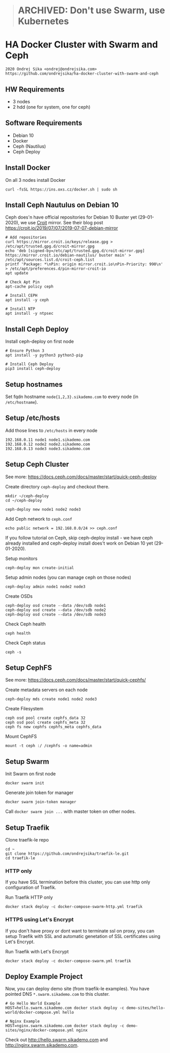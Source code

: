 > # ARCHIVED: Don't use Swarm, use Kubernetes

# HA Docker Cluster with Swarm and Ceph

    2020 Ondrej Sika <ondrej@ondrejsika.com>
    https://github.com/ondrejsika/ha-docker-cluster-with-swarm-and-ceph


## HW Requirements

- 3 nodes
- 2 hdd (one for system, one for ceph)

## Software Requirements

- Debian 10
- Docker
- Ceph (Nautilus)
- Ceph Deploy

## Install Docker

On all 3 nodes install Docker

```
curl -fsSL https://ins.oxs.cz/docker.sh | sudo sh
```

## Install Ceph Nautulus on Debian 10

Ceph does'n have official repositories for Debian 10 Buster yet (29-01-2020), we use [Croit](https://croit.io) mirror. See their blog post <https://croit.io/2019/07/07/2019-07-07-debian-mirror>

```
# Add repositories
curl https://mirror.croit.io/keys/release.gpg > /etc/apt/trusted.gpg.d/croit-mirror.gpg
echo 'deb [signed-by=/etc/apt/trusted.gpg.d/croit-mirror.gpg] https://mirror.croit.io/debian-nautilus/ buster main' > /etc/apt/sources.list.d/croit-ceph.list
printf 'Package: *\nPin: origin mirror.croit.io\nPin-Priority: 990\n' > /etc/apt/preferences.d/pin-mirror-croit-io
apt update

# Check Apt Pin
apt-cache policy ceph

# Install CEPH
apt install -y ceph

# Install NTP
apt install -y ntpsec
```

## Install Ceph Deploy

Install ceph-deploy on first node

```
# Ensure Python 3
apt install -y python3 python3-pip

# Install Ceph Deploy
pip3 install ceph-deploy
```

## Setup hostnames

Set fqdn hostname `node{1,2,3}.sikademo.com` to every node (in `/etc/hostname`).

## Setup /etc/hosts

Add those lines to `/etc/hosts` in every node

```
192.168.0.11 node1 node1.sikademo.com
192.168.0.12 node2 node2.sikademo.com
192.168.0.13 node3 node3.sikademo.com
```

## Setup Ceph Cluster

See more: <https://docs.ceph.com/docs/master/start/quick-ceph-deploy>


Create directory `ceph-deploy` and checkout there.

```
mkdir ~/ceph-deploy
cd ~/ceph-deploy
```

```
ceph-deploy new node1 node2 node3
```

Add Ceph network to `ceph.conf`

```
echo public network = 192.168.0.0/24 >> ceph.conf
```

If you follow tutorial on Ceph, skip ceph-deploy install - we have ceph already installed and ceph-deploy install does't work on Debian 10 yet (29-01-2020).

Setup monitors

```
ceph-deploy mon create-initial
```

Setup admin nodes (you can manage ceph on those nodes)

```
ceph-deploy admin node1 node2 node3
```

Create OSDs

```
ceph-deploy osd create --data /dev/sdb node1
ceph-deploy osd create --data /dev/sdb node2
ceph-deploy osd create --data /dev/sdb node3
```

Check Ceph health

```
ceph health
```

Check Ceph status

```
ceph -s
```

## Setup CephFS

See more: <https://docs.ceph.com/docs/master/start/quick-cephfs/>


Create metadata servers on each node

```
ceph-deploy mds create node1 node2 node3
```

Create Filesystem

```
ceph osd pool create cephfs_data 32
ceph osd pool create cephfs_meta 32
ceph fs new cephfs cephfs_meta cephfs_data
```

Mount CephFS

```
mount -t ceph :/ /cephfs -o name=admin
```

## Setup Swarm

Init Swarm on first node

```
docker swarm init
```

Generate join token for manager

```
docker swarm join-token manager
```

Call `docker swarm join ...` with master token on other nodes.


## Setup Traefik

Clone traefik-le repo

```
cd ~
git clone https://github.com/ondrejsika/traefik-le.git
cd traefik-le
```

### HTTP only

If you have SSL termination before this cluster, you can use http only configuration of Traefik.

Run Traefik HTTP only

```
docker stack deploy -c docker-compose-swarm-http.yml traefik
```

### HTTPS using Let's Encrypt

If you don't have proxy or dont want to terminate ssl on proxy, you can setup Traefik with SSL and automatic genetation of SSL certificates using Let's Encrypt.

Run Traefik with Let's Encrypt

```
docker stack deploy -c docker-compose-swarm.yml traefik
```

## Deploy Example Project

Now, you can deploy demo site (from traefik-le examples). You have pointed DNS `*.swarm.sikademo.com` to this cluster.

```
# Go Hello World Example
HOST=hello.swarm.sikademo.com docker stack deploy -c demo-sites/hello-world/docker-compose.yml hello

# Nginx Example
HOST=nginx.swarm.sikademo.com docker stack deploy -c demo-sites/nginx/docker-compose.yml nginx
```

Check out <http://hello.swarm.sikademo.com> and <http://nginx.swarm.sikademo.com>.
